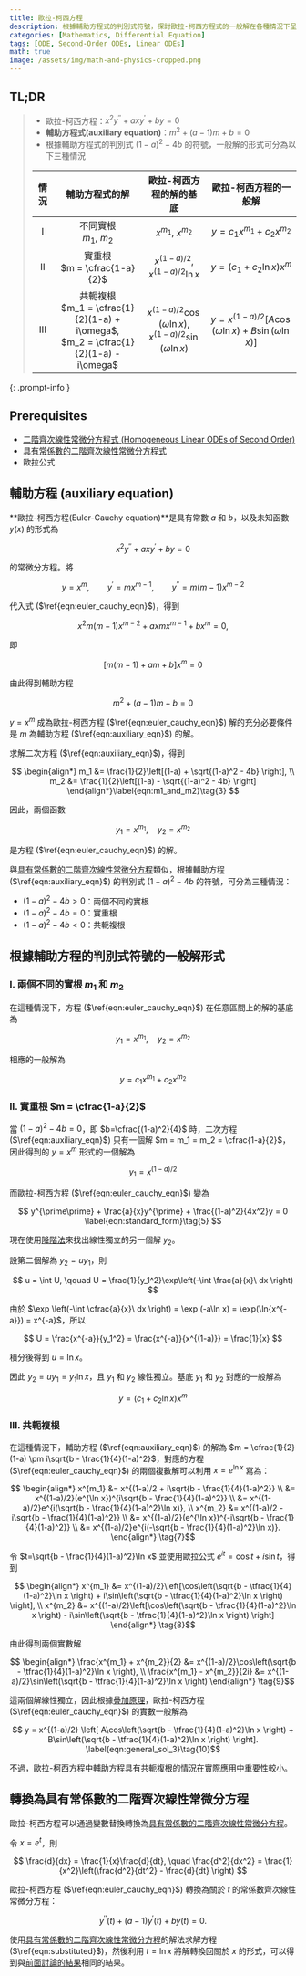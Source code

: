 ```yaml
---
title: 歐拉-柯西方程
description: 根據輔助方程式的判別式符號，探討歐拉-柯西方程式的一般解在各種情況下呈現的形式。
categories: [Mathematics, Differential Equation]
tags: [ODE, Second-Order ODEs, Linear ODEs]
math: true
image: /assets/img/math-and-physics-cropped.png
---
```


## TL;DR
> - 歐拉-柯西方程：$x^2y^{\prime\prime} + axy^{\prime} + by = 0$
> - **輔助方程式(auxiliary equation)**：$m^2 + (a-1)m + b = 0$
> - 根據輔助方程式的判別式 $(1-a)^2 - 4b$ 的符號，一般解的形式可分為以下三種情況
>
> | 情況 | 輔助方程式的解 | 歐拉-柯西方程的解的基底 | 歐拉-柯西方程的一般解 |
> | :---: | :---: | :---: | :---: |
> | I | 不同實根<br>$m_1$, $m_2$ | $x^{m_1}$, $x^{m_2}$ | $y = c_1 x^{m_1} + c_2 x^{m_2}$ |
> | II | 實重根<br> $m = \cfrac{1-a}{2}$ | $x^{(1-a)/2}$, $x^{(1-a)/2}\ln{x}$ | $y = (c_1 + c_2 \ln x)x^m$ |
> | III | 共軛複根<br> $m_1 = \cfrac{1}{2}(1-a) + i\omega$, <br> $m_2 = \cfrac{1}{2}(1-a) - i\omega$ | $x^{(1-a)/2}\cos{(\omega \ln{x})}$, <br> $x^{(1-a)/2}\sin{(\omega \ln{x})}$ | $y = x^{(1-a)/2}[A\cos{(\omega \ln{x})} + B\sin{(\omega \ln{x})}]$ |
{: .prompt-info }

## Prerequisites
- [二階齊次線性常微分方程式 (Homogeneous Linear ODEs of Second Order)](/posts/homogeneous-linear-odes-of-second-order/)
- [具有常係數的二階齊次線性常微分方程式](/posts/homogeneous-linear-odes-with-constant-coefficients/)
- 歐拉公式

## 輔助方程 (auxiliary equation)
**歐拉-柯西方程(Euler-Cauchy equation)**是具有常數 $a$ 和 $b$，以及未知函數 $y(x)$ 的形式為

$$ x^2y^{\prime\prime} + axy^{\prime} + by = 0 \label{eqn:euler_cauchy_eqn}\tag{1} $$

的常微分方程。將

$$ y=x^m, \qquad y^{\prime}=mx^{m-1}, \qquad y^{\prime\prime}=m(m-1)x^{m-2} $$

代入式 ($\ref{eqn:euler_cauchy_eqn}$)，得到

$$ x^2m(m-1)x^{m-2} + axmx^{m-1} + bx^m = 0, $$

即

$$ [m(m-1) + am + b]x^m = 0 $$

由此得到輔助方程

$$ m^2 + (a-1)m + b = 0 \label{eqn:auxiliary_eqn}\tag{2} $$

$y=x^m$ 成為歐拉-柯西方程 ($\ref{eqn:euler_cauchy_eqn}$) 解的充分必要條件是 $m$ 為輔助方程 ($\ref{eqn:auxiliary_eqn}$) 的解。

求解二次方程 ($\ref{eqn:auxiliary_eqn}$)，得到

$$ \begin{align*}
m_1 &= \frac{1}{2}\left[(1-a) + \sqrt{(1-a)^2 - 4b} \right], \\
m_2 &= \frac{1}{2}\left[(1-a) - \sqrt{(1-a)^2 - 4b} \right]
\end{align*}\label{eqn:m1_and_m2}\tag{3} $$

因此，兩個函數

$$ y_1 = x^{m_1}, \quad y_2 = x^{m_2}$$

是方程 ($\ref{eqn:euler_cauchy_eqn}$) 的解。

與[具有常係數的二階齊次線性常微分方程](/posts/homogeneous-linear-odes-with-constant-coefficients/)類似，根據輔助方程 ($\ref{eqn:auxiliary_eqn}$) 的判別式 $(1-a)^2 - 4b$ 的符號，可分為三種情況：
- $(1-a)^2 - 4b > 0$：兩個不同的實根
- $(1-a)^2 - 4b = 0$：實重根
- $(1-a)^2 - 4b < 0$：共軛複根

## 根據輔助方程的判別式符號的一般解形式
### I. 兩個不同的實根 $m_1$ 和 $m_2$
在這種情況下，方程 ($\ref{eqn:euler_cauchy_eqn}$) 在任意區間上的解的基底為

$$ y_1 = x^{m_1}, \quad y_2 = x^{m_2} $$

相應的一般解為

$$ y = c_1 x^{m_1} + c_2 x^{m_2} \label{eqn:general_sol_1}\tag{4}$$

### II. 實重根 $m = \cfrac{1-a}{2}$
當 $(1-a)^2 - 4b = 0$，即 $b=\cfrac{(1-a)^2}{4}$ 時，二次方程 ($\ref{eqn:auxiliary_eqn}$) 只有一個解 $m = m_1 = m_2 = \cfrac{1-a}{2}$，因此得到的 $y = x^m$ 形式的一個解為

$$ y_1 = x^{(1-a)/2} $$

而歐拉-柯西方程 ($\ref{eqn:euler_cauchy_eqn}$) 變為

$$ y^{\prime\prime} + \frac{a}{x}y^{\prime} + \frac{(1-a)^2}{4x^2}y = 0 \label{eqn:standard_form}\tag{5} $$

現在使用[降階法](/posts/homogeneous-linear-odes-of-second-order/#降階法reduction-of-order)來找出線性獨立的另一個解 $y_2$。

設第二個解為 $y_2=uy_1$，則

$$ u = \int U, \qquad U = \frac{1}{y_1^2}\exp\left(-\int \frac{a}{x}\ dx \right) $$

由於 $\exp \left(-\int \cfrac{a}{x}\ dx \right) = \exp (-a\ln x) = \exp(\ln{x^{-a}}) = x^{-a}$，所以

$$ U = \frac{x^{-a}}{y_1^2} = \frac{x^{-a}}{x^{(1-a)}} = \frac{1}{x} $$

積分後得到 $u = \ln x$。

因此 $y_2 = uy_1 = y_1 \ln x$，且 $y_1$ 和 $y_2$ 線性獨立。基底 $y_1$ 和 $y_2$ 對應的一般解為

$$ y = (c_1 + c_2 \ln x)x^m \label{eqn:general_sol_2}\tag{6}$$

### III. 共軛複根
在這種情況下，輔助方程 ($\ref{eqn:auxiliary_eqn}$) 的解為 $m = \cfrac{1}{2}(1-a) \pm i\sqrt{b - \frac{1}{4}(1-a)^2}$，對應的方程 ($\ref{eqn:euler_cauchy_eqn}$) 的兩個複數解可以利用 $x=e^{\ln x}$ 寫為：

$$ \begin{align*}
x^{m_1} &= x^{(1-a)/2 + i\sqrt{b - \frac{1}{4}(1-a)^2}} \\
&= x^{(1-a)/2}(e^{\ln x})^{i\sqrt{b - \frac{1}{4}(1-a)^2}} \\
&= x^{(1-a)/2}e^{i(\sqrt{b - \frac{1}{4}(1-a)^2}\ln x)}, \\
x^{m_2} &= x^{(1-a)/2 - i\sqrt{b - \frac{1}{4}(1-a)^2}} \\
&= x^{(1-a)/2}(e^{\ln x})^{-i\sqrt{b - \frac{1}{4}(1-a)^2}} \\
&= x^{(1-a)/2}e^{i(-\sqrt{b - \frac{1}{4}(1-a)^2}\ln x)}.
\end{align*} \tag{7}$$

令 $t=\sqrt{b - \frac{1}{4}(1-a)^2}\ln x$ 並使用歐拉公式 $e^{it} = \cos{t} + i\sin{t}$，得到

$$ \begin{align*}
x^{m_1} &= x^{(1-a)/2}\left[\cos\left(\sqrt{b - \tfrac{1}{4}(1-a)^2}\ln x \right) + i\sin\left(\sqrt{b - \tfrac{1}{4}(1-a)^2}\ln x \right) \right], \\
x^{m_2} &= x^{(1-a)/2}\left[\cos\left(\sqrt{b - \tfrac{1}{4}(1-a)^2}\ln x \right) - i\sin\left(\sqrt{b - \tfrac{1}{4}(1-a)^2}\ln x \right) \right]
\end{align*} \tag{8}$$

由此得到兩個實數解

$$ \begin{align*}
\frac{x^{m_1} + x^{m_2}}{2} &= x^{(1-a)/2}\cos\left(\sqrt{b - \tfrac{1}{4}(1-a)^2}\ln x \right), \\
\frac{x^{m_1} - x^{m_2}}{2i} &= x^{(1-a)/2}\sin\left(\sqrt{b - \tfrac{1}{4}(1-a)^2}\ln x \right)
\end{align*} \tag{9}$$

這兩個解線性獨立，因此根據[疊加原理](/posts/homogeneous-linear-odes-of-second-order/#疊加原理)，歐拉-柯西方程 ($\ref{eqn:euler_cauchy_eqn}$) 的實數一般解為

$$ y = x^{(1-a)/2} \left[ A\cos\left(\sqrt{b - \tfrac{1}{4}(1-a)^2}\ln x \right) + B\sin\left(\sqrt{b - \tfrac{1}{4}(1-a)^2}\ln x \right) \right]. \label{eqn:general_sol_3}\tag{10}$$

不過，歐拉-柯西方程中輔助方程具有共軛複根的情況在實際應用中重要性較小。

## 轉換為具有常係數的二階齊次線性常微分方程
歐拉-柯西方程可以通過變數替換轉換為[具有常係數的二階齊次線性常微分方程](/posts/homogeneous-linear-odes-with-constant-coefficients/)。

令 $x = e^t$，則

$$ \frac{d}{dx} = \frac{1}{x}\frac{d}{dt}, \quad \frac{d^2}{dx^2} = \frac{1}{x^2}\left(\frac{d^2}{dt^2} - \frac{d}{dt} \right) $$

歐拉-柯西方程 ($\ref{eqn:euler_cauchy_eqn}$) 轉換為關於 $t$ 的常係數齊次線性常微分方程：

$$ y^{\prime\prime}(t) + (a-1)y^{\prime}(t) + by(t) = 0. \label{eqn:substituted}\tag{11} $$

使用[具有常係數的二階齊次線性常微分方程](/posts/homogeneous-linear-odes-with-constant-coefficients/)的解法求解方程 ($\ref{eqn:substituted}$)，然後利用 $t = \ln{x}$ 將解轉換回關於 $x$ 的形式，可以得到與[前面討論的結果](#根據輔助方程的判別式符號的一般解形式)相同的結果。
